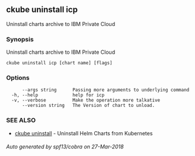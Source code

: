 ## ckube uninstall icp

Uninstall charts archive to IBM Private Cloud

### Synopsis

Uninstall charts archive to IBM Private Cloud

```
ckube uninstall icp [chart name] [flags]
```

### Options

```
      --args string      Passing more arguments to underlying command
  -h, --help             help for icp
  -v, --verbose          Make the operation more talkative
      --version string   The Version of chart to unload.
```

### SEE ALSO

* [ckube uninstall](ckube_uninstall.md)	 - Uninstall Helm Charts from Kubernetes

###### Auto generated by spf13/cobra on 27-Mar-2018
